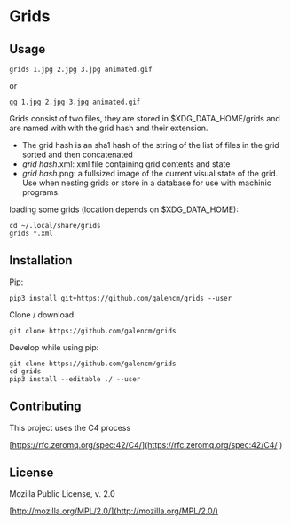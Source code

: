 # Grids

## Usage

```
grids 1.jpg 2.jpg 3.jpg animated.gif
```

or

```
gg 1.jpg 2.jpg 3.jpg animated.gif
```

Grids consist of two files, they are stored in $XDG_DATA_HOME/grids and are named with with the grid hash and their extension.
* The grid hash is an sha1 hash of the string of the list of files in the grid sorted and then concatenated
* _grid hash_.xml: xml file containing grid contents and state
* _grid hash_.png: a fullsized image of the current visual state of the grid. Use when nesting grids or store in a database for use with machinic programs.  

loading some grids (location depends on $XDG_DATA_HOME):

```
cd ~/.local/share/grids
grids *.xml
```

## Installation

Pip:
```
pip3 install git+https://github.com/galencm/grids --user
```

Clone / download:
```
git clone https://github.com/galencm/grids
```

Develop while using pip:
```
git clone https://github.com/galencm/grids
cd grids
pip3 install --editable ./ --user
```

## Contributing
This project uses the C4 process

[https://rfc.zeromq.org/spec:42/C4/](https://rfc.zeromq.org/spec:42/C4/
)

## License
Mozilla Public License, v. 2.0

[http://mozilla.org/MPL/2.0/](http://mozilla.org/MPL/2.0/)